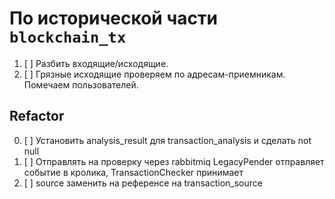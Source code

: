 # По исторической части `blockchain_tx`

1. [ ] Разбить входящие/исходящие.
2. [ ] Грязные исходящие проверяем по адресам-приемникам. Помечаем
   пользователей.


## Refactor

0. [ ] Установить analysis_result для transaction_analysis и сделать not null
1. [ ] Отправлять на проверку через rabbitmiq LegacyPender отправляет событие в
   кролика, TransactionChecker принимает
2. [ ] source заменить на референсе на transaction_source
